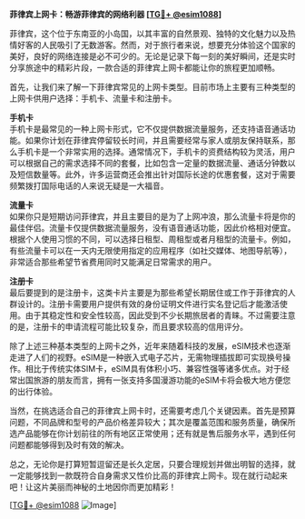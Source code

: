 **菲律宾上网卡：畅游菲律宾的网络利器 [[TG💪+ @esim1088](https://t.me/s/esim1088)]**

菲律宾，这个位于东南亚的小岛国，以其丰富的自然景观、独特的文化魅力以及热情好客的人民吸引了无数游客。然而，对于旅行者来说，想要充分体验这个国家的美好，良好的网络连接是必不可少的。无论是记录下每一刻的美好瞬间，还是实时分享旅途中的精彩片段，一款合适的菲律宾上网卡都能让你的旅程更加顺畅。

首先，让我们来了解一下菲律宾常见的上网卡类型。目前市场上主要有三种类型的上网卡供用户选择：手机卡、流量卡和注册卡。

**手机卡**  
手机卡是最常见的一种上网卡形式，它不仅提供数据流量服务，还支持语音通话功能。如果你计划在菲律宾停留较长时间，并且需要经常与家人或朋友保持联系，那么手机卡是一个非常实用的选择。通常情况下，手机卡的资费结构较为灵活，用户可以根据自己的需求选择不同的套餐，比如包含一定量的数据流量、通话分钟数以及短信数量等。此外，许多运营商还会推出针对国际长途的优惠套餐，这对于需要频繁拨打国际电话的人来说无疑是一大福音。

**流量卡**  
如果你只是短期访问菲律宾，并且主要目的是为了上网冲浪，那么流量卡将是你的最佳伴侣。流量卡仅提供数据流量服务，没有语音通话功能，因此价格相对便宜。根据个人使用习惯的不同，可以选择日租型、周租型或者月租型的流量卡。例如，有些流量卡可以在一天内无限使用指定的应用程序（如社交媒体、地图导航等），非常适合那些希望节省费用同时又能满足日常需求的用户。

**注册卡**  
最后要提到的是注册卡，这类卡片主要是为那些希望长期居住或工作于菲律宾的人群设计的。注册卡需要用户提供有效的身份证明文件进行实名登记后才能激活使用。由于其稳定性和安全性较高，因此受到不少长期旅居者的青睐。不过需要注意的是，注册卡的申请流程可能比较复杂，而且要求较高的信用评分。

除了上述三种基本类型的上网卡之外，近年来随着科技的发展，eSIM技术也逐渐走进了人们的视野。eSIM是一种嵌入式电子芯片，无需物理插拔即可实现换号操作。相比于传统实体SIM卡，eSIM具有体积小巧、兼容性强等诸多优点。对于经常出国旅游的朋友而言，拥有一张支持多国漫游功能的eSIM卡将会极大地方便您的出行体验。

当然，在挑选适合自己的菲律宾上网卡时，还需要考虑几个关键因素。首先是预算问题，不同品牌和型号的产品价格差异较大；其次是覆盖范围和服务质量，确保所选产品能够在你计划前往的所有地区正常使用；还有就是售后服务水平，遇到任何问题都能够得到及时有效的解决。

总之，无论你是打算短暂逗留还是长久定居，只要合理规划并做出明智的选择，就一定能够找到一款既符合自身需求又性价比高的菲律宾上网卡。现在就行动起来吧！让这片美丽而神秘的土地因你而更加精彩！

[[TG💪+ @esim1088](https://t.me/s/esim1088) ![Image](https://i.postimg.cc/4NQfJmqS/Snipaste-2025-05-13-00-14-12.png)]